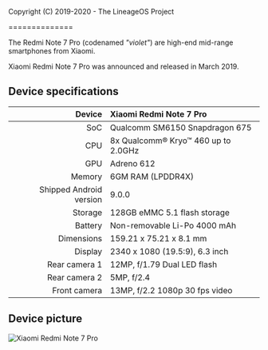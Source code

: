 Copyright (C) 2019-2020 - The LineageOS Project

==============

The Redmi Note 7 Pro (codenamed _"violet"_) are high-end mid-range smartphones from Xiaomi.

Xiaomi Redmi Note 7 Pro was announced and released in March 2019.

## Device specifications

| Device       | Xiaomi Redmi Note 7 Pro                         |
| -----------: | :---------------------------------------------- |
| SoC          | Qualcomm SM6150 Snapdragon 675                  |
| CPU          | 8x Qualcomm® Kryo™ 460 up to 2.0GHz             |
| GPU          | Adreno 612                                      |
| Memory       | 6GM RAM (LPDDR4X)                               |
| Shipped Android version | 9.0.0                              |
| Storage      | 128GB eMMC 5.1 flash storage                    |
| Battery      | Non-removable Li-Po 4000 mAh                    |
| Dimensions   | 159.21 x 75.21 x 8.1 mm                         |
| Display      | 2340 x 1080 (19.5:9), 6.3  inch                 |
| Rear camera 1 | 12MP, f/1.79 Dual LED flash                    |
| Rear camera 2 | 5MP, f/2.4                                    |
| Front camera | 13MP, f/2.2 1080p 30 fps video                 |

## Device picture

![Xiaomi Redmi Note 7 Pro](https://cdn.cnbj1.fds.api.mi-img.com/mi-mall/963828ec47b99ac1b057289517bed959.jpg)
